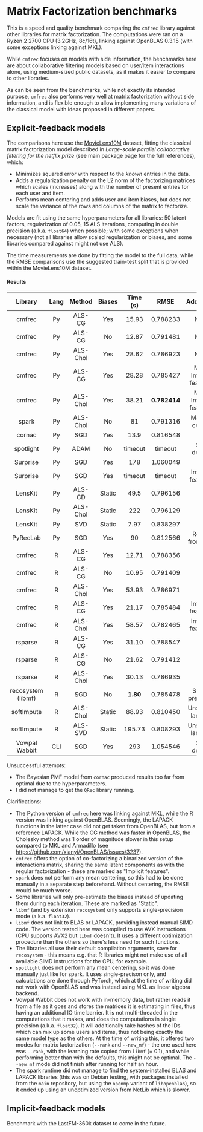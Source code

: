 # Matrix Factorization benchmarks

This is a speed and quality benchmark comparing the `cmfrec` library against other libraries for matrix factorization. The computations were ran on a Ryzen 2 2700 CPU (3.2GHz, 8c/16t), linking against OpenBLAS 0.3.15 (with some exceptions linking against MKL).

While `cmfrec` focuses on models with side information, the benchmarks here are about collaborative filtering models based on user/item interactions alone, using medium-sized public datasets, as it makes it easier to compare to other libraries.

As can be seen from the benchmarks, while not exactly its intended purpose, `cmfrec` also performs very well at matrix factorization without side information, and is flexible enough to allow implementing many variations of the classical model with ideas proposed in different papers.

## Explicit-feedback models

The comparisons here use the [MovieLens10M](https://grouplens.org/datasets/movielens/10m/) dataset, fitting the classical matrix factorization model described in _Large-scale parallel collaborative filtering for the netflix prize_ (see main package page for the full references), which:

* Minimizes squared error with respect to the _known_ entries in the data.
* Adds a regularization penalty on the L2 norm of the factorizing matrices which scales (increases) along with the number of present entries for each user and item.
* Performs mean centering and adds user and item biases, but does not scale the variance of the rows and columns of the matrix to factorize.

Models are fit using the same hyperparameters for all libraries: 50 latent factors, regularization of 0.05, 15 ALS iterations, computing in double precision (a.k.a. `float64`) when possible; with some exceptions when necessary (not all libraries allow scaled regularization or biases, and some libraries compared against might not use ALS).

The time measurements are done by fitting the model to the full data, while the RMSE comparisons use the suggested train-test split that is provided within the MovieLens10M dataset.

#### Results

| Library            | Lang  | Method   | Biases | Time (s) | RMSE         | Additional |
| :---:              | :---: | :---:    | :---:  | :---:    | :---:        | :---:
| cmfrec             | Py    | ALS-CG   | Yes    | 15.93    | 0.788233     | MKL
| cmfrec             | Py    | ALS-CG   | No     | 12.87    | 0.791481     | MKL
| cmfrec             | Py    | ALS-Chol | Yes    | 28.62    | 0.786923     | MKL
| cmfrec             | Py    | ALS-CG   | Yes    | 28.28    | 0.785427     | MKL, Implicit features
| cmfrec             | Py    | ALS-Chol | Yes    | 38.21    | **0.782414** | MKL, Implicit features
| spark              | Py    | ALS-Chol | No     | 81       | 0.791316     | Manual center
| cornac             | Py    | SGD      | Yes    | 13.9     | 0.816548     |
| spotlight          | Py    | ADAM     | No     | timeout  | timeout      | See details
| Surprise           | Py    | SGD      | Yes    | 178      | 1.060049     |
| Surprise           | Py    | SGD      | Yes    | timeout  | timeout      | Implicit features
| LensKit            | Py    | ALS-CD   | Static | 49.5     | 0.796156     |
| LensKit            | Py    | ALS-Chol | Static | 222      | 0.796129     |
| LensKit            | Py    | SVD      | Static | 7.97     | 0.838297     |
| PyRecLab           | Py    | SGD      | Yes    | 90       | 0.812566     | Reads from disk
| cmfrec             | R     | ALS-CG   | Yes    | 12.71    | 0.788356     |
| cmfrec             | R     | ALS-CG   | No     | 10.95    | 0.791409     |
| cmfrec             | R     | ALS-Chol | Yes    | 53.93    | 0.786971     |
| cmfrec             | R     | ALS-CG   | Yes    | 21.17    | 0.785484     | Implicit features
| cmfrec             | R     | ALS-Chol | Yes    | 58.57    | 0.782465     | Implicit features
| rsparse            | R     | ALS-CG   | Yes    | 31.10    | 0.788547     |
| rsparse            | R     | ALS-CG   | No     | 21.62    | 0.791412     |
| rsparse            | R     | ALS-Chol | Yes    | 30.13    | 0.786935     |
| recosystem (libmf) | R     | SGD      | No     | **1.80** | 0.785478     | Single precision
| softImpute         | R     | ALS-Chol | Static | 88.93    | 0.810450     | Unscaled lambda
| softImpute         | R     | ALS-SVD  | Static | 195.73   | 0.808293     | Unscaled lambda
| Vowpal Wabbit      | CLI   | SGD      | Yes    | 293      | 1.054546     | See details


Unsuccessful attempts:

* The Bayesian PMF model from `cornac`  produced results too far from optimal due to the hyperparameters.
* I did not manage to get the `QRec` library running.

Clarifications:

* The Python version of `cmfrec` here was linking against MKL, while the R version was linking against OpenBLAS. Seemingly, the LAPACK functions in the latter case did not get taken from OpenBLAS, but from a reference LAPACK. While the CG method was faster in OpenBLAS, the Cholesky method was 1 order of magnitude slower in this setup compared to MKL and Armadillo (see https://github.com/xianyi/OpenBLAS/issues/3237).
* `cmfrec` offers the option of co-factorizing a binarized version of the interactions matrix, sharing the same latent components as with the regular factorization - these are marked as "Implicit features".
* `spark` does not perform any mean centering, so this had to be done manually in a separate step beforehand. Without centering, the RMSE would be much worse.
* Some libraries will only pre-estimate the biases instead of updating them during each iteration. These are marked as "Static".
* `libmf` (and by extension `recosystem`) only supports single-precision mode (a.k.a. `float32`).
* `libmf` does not link to BLAS or LAPACK, providing instead manual SIMD code. The version tested here was compiled to use AVX instructions (CPU supports AVX2 but `libmf` doesn't). It uses a different optimization procedure than the others so there's less need for such functions.
* The libraries all use their default compilation arguments, save for `recosystem` - this means e.g. that R libraries might not make use of all available SIMD instructions for the CPU, for example.
* `spotlight` does not perform any mean centering, so it was done manually just like for spark. It uses single-precison only, and calculations are done through PyTorch, which at the time of writing did not work with OpenBLAS and was instead using MKL as linear algebra backend.
* Vowpal Wabbit does not work with in-memory data, but rather reads it from a file as it goes and stores the matrices it is estimating in files, thus having an additional IO time barrier. It is not multi-threaded in the computations that it makes, and does the computations in single precision (a.k.a. `float32`). It will additionally take hashes of the IDs which can mix up some users and items, thus not being exactly the same model type as the others. At the time of writing this, it offered two modes for matrix factorization (`--rank` and ``--new_mf``) - the one used here was `--rank`, with the learning rate copied from `libmf` (= 0.1), and while performing better than with the defaults, this might not be optimal. The ``--new_mf`` mode did not finish after running for half an hour.
* The spark runtime did not manage to find the system-installed BLAS and LAPACK libraries (this was on Debian testing, with packages installed from the `main` repository, but using the `openmp` variant of `libopenblas`), so it ended up using an unoptimized version from NetLib which is slower.

## Implicit-feedback models

Benchmark with the LastFM-360k dataset to come in the future.
